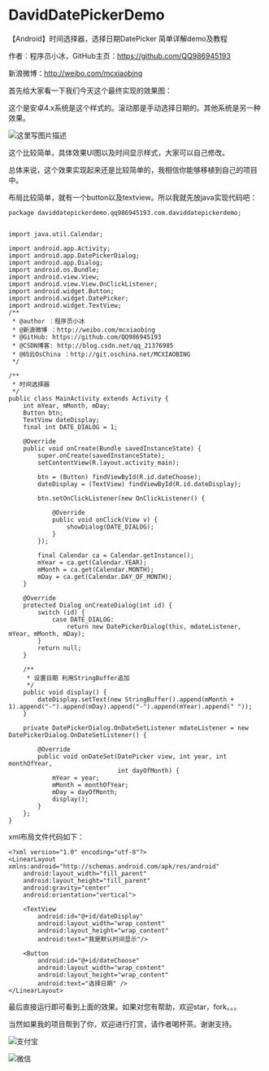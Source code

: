 # DavidDatePickerDemo
【Android】时间选择器，选择日期DatePicker 简单详解demo及教程

作者：程序员小冰，GitHub主页：https://github.com/QQ986945193 

新浪微博：http://weibo.com/mcxiaobing 

首先给大家看一下我们今天这个最终实现的效果图： 

这个是安卓4.x系统是这个样式的。滚动那是手动选择日期的。其他系统是另一种效果。

![这里写图片描述](http://plblqapuw.bkt.clouddn.com/DavidDatePickerDemo.gif)

这个比较简单，具体效果UI图以及时间显示样式，大家可以自己修改。

总体来说，这个效果实现起来还是比较简单的，我相信你能够移植到自己的项目中。

布局比较简单，就有一个button以及textview。所以我就先放java实现代码吧：

```
package daviddatepickerdemo.qq986945193.com.daviddatepickerdemo;


import java.util.Calendar;

import android.app.Activity;
import android.app.DatePickerDialog;
import android.app.Dialog;
import android.os.Bundle;
import android.view.View;
import android.view.View.OnClickListener;
import android.widget.Button;
import android.widget.DatePicker;
import android.widget.TextView;
/**
 * @author ：程序员小冰
 * @新浪微博 ：http://weibo.com/mcxiaobing
 * @GitHub: https://github.com/QQ986945193
 * @CSDN博客: http://blog.csdn.net/qq_21376985
 * @码云OsChina ：http://git.oschina.net/MCXIAOBING
 */

/**
 * 时间选择器
 */
public class MainActivity extends Activity {
    int mYear, mMonth, mDay;
    Button btn;
    TextView dateDisplay;
    final int DATE_DIALOG = 1;

    @Override
    public void onCreate(Bundle savedInstanceState) {
        super.onCreate(savedInstanceState);
        setContentView(R.layout.activity_main);

        btn = (Button) findViewById(R.id.dateChoose);
        dateDisplay = (TextView) findViewById(R.id.dateDisplay);

        btn.setOnClickListener(new OnClickListener() {

            @Override
            public void onClick(View v) {
                showDialog(DATE_DIALOG);
            }
        });

        final Calendar ca = Calendar.getInstance();
        mYear = ca.get(Calendar.YEAR);
        mMonth = ca.get(Calendar.MONTH);
        mDay = ca.get(Calendar.DAY_OF_MONTH);
    }

    @Override
    protected Dialog onCreateDialog(int id) {
        switch (id) {
            case DATE_DIALOG:
                return new DatePickerDialog(this, mdateListener, mYear, mMonth, mDay);
        }
        return null;
    }

    /**
     * 设置日期 利用StringBuffer追加
     */
    public void display() {
        dateDisplay.setText(new StringBuffer().append(mMonth + 1).append("-").append(mDay).append("-").append(mYear).append(" "));
    }

    private DatePickerDialog.OnDateSetListener mdateListener = new DatePickerDialog.OnDateSetListener() {

        @Override
        public void onDateSet(DatePicker view, int year, int monthOfYear,
                              int dayOfMonth) {
            mYear = year;
            mMonth = monthOfYear;
            mDay = dayOfMonth;
            display();
        }
    };
}
```
xml布局文件代码如下：

```
<?xml version="1.0" encoding="utf-8"?>
<LinearLayout xmlns:android="http://schemas.android.com/apk/res/android"
    android:layout_width="fill_parent"
    android:layout_height="fill_parent"
    android:gravity="center"
    android:orientation="vertical">

    <TextView
        android:id="@+id/dateDisplay"
        android:layout_width="wrap_content"
        android:layout_height="wrap_content"
        android:text="我是默认时间显示"/>

    <Button
        android:id="@+id/dateChoose"
        android:layout_width="wrap_content"
        android:layout_height="wrap_content"
        android:text="选择日期" />
</LinearLayout>

```
最后直接运行即可看到上面的效果。如果对您有帮助，欢迎star，fork。。。

当然如果我的项目帮到了你，欢迎进行打赏，请作者喝杯茶。谢谢支持。

![支付宝](http://plblqapuw.bkt.clouddn.com/alipay.jpg)

![微信](http://plblqapuw.bkt.clouddn.com/wechat.png)

